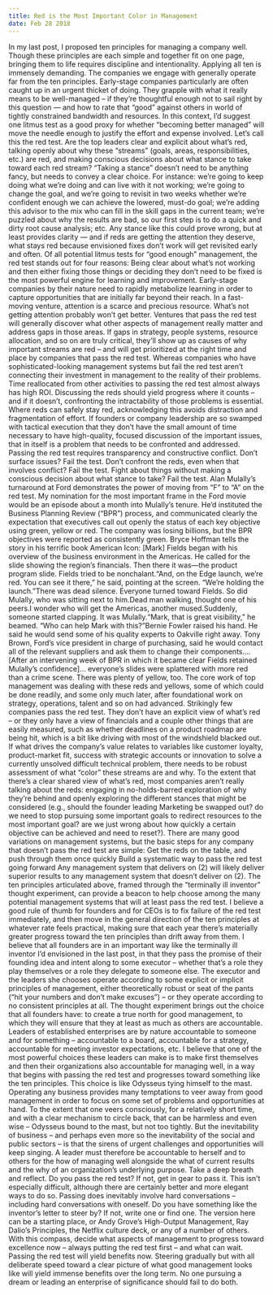 ```yaml
---
title: Red is the Most Important Color in Management
date: Feb 28 2018
---
```


In my last post, I proposed ten principles for managing a company well. Though these principles are each simple and together fit on one page, bringing them to life requires discipline and intentionality. Applying all ten is immensely demanding. The companies we engage with generally operate far from the ten principles. Early-stage companies particularly are often caught up in an urgent thicket of doing. They grapple with what it really means to be well-managed – if they’re thoughtful enough not to sail right by this question — and how to rate that “good” against others in world of tightly constrained bandwidth and resources. In this context, I’d suggest one litmus test as a good proxy for whether “becoming better managed” will move the needle enough to justify the effort and expense involved. Let’s call this the red test. Are the top leaders clear and explicit about what’s red, talking openly about why these “streams” (goals, areas, responsibilities, etc.) are red, and making conscious decisions about what stance to take toward each red stream? “Taking a stance” doesn’t need to be anything fancy, but needs to convey a clear choice. For instance: we’re going to keep doing what we’re doing and can live with it not working; we’re going to change the goal, and we’re going to revisit in two weeks whether we’re confident enough we can achieve the lowered, must-do goal; we’re adding this advisor to the mix who can fill in the skill gaps in the current team; we’re puzzled about why the results are bad, so our first step is to do a quick and dirty root cause analysis; etc. Any stance like this could prove wrong, but at least provides clarity — and if reds are getting the attention they deserve, what stays red because envisioned fixes don’t work will get revisited early and often. Of all potential litmus tests for “good enough” management, the red test stands out for four reasons: Being clear about what’s not working and then either fixing those things or deciding they don’t need to be fixed is the most powerful engine for learning and improvement. Early-stage companies by their nature need to rapidly metabolize learning in order to capture opportunities that are initially far beyond their reach. In a fast-moving venture, attention is a scarce and precious resource. What’s not getting attention probably won’t get better. Ventures that pass the red test will generally discover what other aspects of management really matter and address gaps in those areas. If gaps in strategy, people systems, resource allocation, and so on are truly critical, they’ll show up as causes of why important streams are red – and will get prioritized at the right time and place by companies that pass the red test. Whereas companies who have sophisticated-looking management systems but fail the red test aren’t connecting their investment in management to the reality of their problems. Time reallocated from other activities to passing the red test almost always has high ROI. Discussing the reds should yield progress where it counts – and if it doesn’t, confronting the intractability of those problems is essential. Where reds can safely stay red, acknowledging this avoids distraction and fragmentation of effort. If founders or company leadership are so swamped with tactical execution that they don’t have the small amount of time necessary to have high-quality, focused discussion of the important issues, that in itself is a problem that needs to be confronted and addressed. Passing the red test requires transparency and constructive conflict. Don’t surface issues? Fail the test. Don’t confront the reds, even when that involves conflict? Fail the test. Fight about things without making a conscious decision about what stance to take? Fail the test. Alan Mulally’s turnaround at Ford demonstrates the power of moving from “F” to “A” on the red test. My nomination for the most important frame in the Ford movie would be an episode about a month into Mulally’s tenure. He’d instituted the Business Planning Review (“BPR”) process, and communicated clearly the expectation that executives call out openly the status of each key objective using green, yellow or red. The company was losing billions, but the BPR objectives were reported as consistently green. Bryce Hoffman tells the story in his terrific book American Icon: [Mark] Fields began with his overview of the business environment in the Americas. He called for the slide showing the region’s financials. Then there it was—the product program slide. Fields tried to be nonchalant.“And, on the Edge launch, we’re red. You can see it there,” he said, pointing at the screen. “We’re holding the launch.”There was dead silence. Everyone turned toward Fields. So did Mulally, who was sitting next to him.Dead man walking, thought one of his peers.I wonder who will get the Americas, another mused.Suddenly, someone started clapping. It was Mulally.“Mark, that is great visibility,” he beamed. “Who can help Mark with this?”Bernie Fowler raised his hand. He said he would send some of his quality experts to Oakville right away. Tony Brown, Ford’s vice president in charge of purchasing, said he would contact all of the relevant suppliers and ask them to change their components….[After an intervening week of BPR in which it became clear Fields retained Mulally’s confidence]… everyone’s slides were splattered with more red than a crime scene. There was plenty of yellow, too. The core work of top management was dealing with these reds and yellows, some of which could be done readily, and some only much later, after foundational work on strategy, operations, talent and so on had advanced. Strikingly few companies pass the red test. They don’t have an explicit view of what’s red – or they only have a view of financials and a couple other things that are easily measured, such as whether deadlines on a product roadmap are being hit, which is a bit like driving with most of the windshield blacked out. If what drives the company’s value relates to variables like customer loyalty, product-market fit, success with strategic accounts or innovation to solve a currently unsolved difficult technical problem, there needs to be robust assessment of what “color” these streams are and why. To the extent that there’s a clear shared view of what’s red, most companies aren’t really talking about the reds: engaging in no-holds-barred exploration of why they’re behind and openly exploring the different stances that might be considered (e.g., should the founder leading Marketing be swapped out? do we need to stop pursuing some important goals to redirect resources to the most important goal? are we just wrong about how quickly a certain objective can be achieved and need to reset?). There are many good variations on management systems, but the basic steps for any company that doesn’t pass the red test are simple: Get the reds on the table, and push through them once quickly Build a systematic way to pass the red test going forward Any management system that delivers on (2) will likely deliver superior results to any management system that doesn’t deliver on (2). The ten principles articulated above, framed through the “terminally ill inventor” thought experiment, can provide a beacon to help choose among the many potential management systems that will at least pass the red test. I believe a good rule of thumb for founders and for CEOs is to fix failure of the red test immediately, and then move in the general direction of the ten principles at whatever rate feels practical, making sure that each year there’s materially greater progress toward the ten principles than drift away from them. I believe that all founders are in an important way like the terminally ill inventor I’d envisioned in the last post, in that they pass the promise of their founding idea and intent along to some executor – whether that’s a role they play themselves or a role they delegate to someone else. The executor and the leaders she chooses operate according to some explicit or implicit principles of management, either theoretically robust or seat of the pants (“hit your numbers and don’t make excuses”) – or they operate according to no consistent principles at all. The thought experiment brings out the choice that all founders have: to create a true north for good management, to which they will ensure that they at least as much as others are accountable. Leaders of established enterprises are by nature accountable to someone and for something – accountable to a board, accountable for a strategy, accountable for meeting investor expectations, etc. I believe that one of the most powerful choices these leaders can make is to make first themselves and then their organizations also accountable for managing well, in a way that begins with passing the red test and progresses toward something like the ten principles. This choice is like Odysseus tying himself to the mast. Operating any business provides many temptations to veer away from good management in order to focus on some set of problems and opportunities at hand. To the extent that one veers consciously, for a relatively short time, and with a clear mechanism to circle back, that can be harmless and even wise – Odysseus bound to the mast, but not too tightly. But the inevitability of business – and perhaps even more so the inevitability of the social and public sectors – is that the sirens of urgent challenges and opportunities will keep singing. A leader must therefore be accountable to herself and to others for the how of managing well alongside the what of current results and the why of an organization’s underlying purpose. Take a deep breath and reflect. Do you pass the red test? If not, get in gear to pass it. This isn’t especially difficult, although there are certainly better and more elegant ways to do so. Passing does inevitably involve hard conversations – including hard conversations with oneself. Do you have something like the inventor’s letter to steer by? If not, write one or find one. The version here can be a starting place, or Andy Grove’s High-Output Management, Ray Dalio’s Principles, the Netflix culture deck, or any of a number of others. With this compass, decide what aspects of management to progress toward excellence now – always putting the red test first – and what can wait. Passing the red test will yield benefits now. Steering gradually but with all deliberate speed toward a clear picture of what good management looks like will yield immense benefits over the long term. No one pursuing a dream or leading an enterprise of significance should fail to do both.
